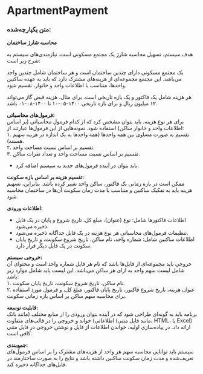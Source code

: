 # ApartmentPayment

### متن یکپارچه‌شده:

**محاسبه شارژ ساختمان**  

هدف سیستم، تسهیل محاسبه شارژ یک مجتمع مسکونی است. نیازمندی‌های سیستم به شرح زیر است:  

یک مجتمع مسکونی دارای چندین ساختمان است و هر ساختمان شامل چندین واحد می‌باشد. این مجتمع مجموعه‌ای از هزینه‌های مشترک دارد که باید به عهده ساکنین واحدها، متناسب با اطلاعات واحد و خانوار، تقسیم شود.  

هر هزینه شامل یک فاکتور و یک بازه تاریخی است. برای مثال، هزینه قبض گاز می‌تواند ۱۲ میلیون ریال و برای بازه تاریخی ۱۴۰۰-۰۵-۱۰ تا ۱۴۰۰-۰۸-۰۱ باشد.  

**فرمول‌های محاسباتی:**  
برای هر نوع هزینه، باید بتوان مشخص کرد که از کدام فرمول محاسباتی (بر اساس اطلاعات واحد و خانوار ساکن) استفاده شود. نمونه‌هایی از این فرمول‌ها عبارتند از:  
۱. تقسیم به صورت مساوی بین همه واحدها (همه واحدها به یک اندازه در هزینه سهیم هستند).  
۲. تقسیم بر اساس نسبت مساحت واحد.  
۳. تقسیم بر اساس نسبت مساحت واحد و تعداد نفرات ساکن.  
* باید بتوان در آینده فرمول‌های جدید به سیستم اضافه کرد.  

**تقسیم هزینه بر اساس بازه سکونت:**  
ممکن است در بازه زمانی یک فاکتور، ساکن واحد تغییر کرده باشد. بنابراین، تسهیم هزینه باید به تفکیک ساکنین و متناسب با مدت زمان سکونت آن‌ها در ساختمان محاسبه شود.  

**اطلاعات ورودی:**  
- اطلاعات فاکتورها شامل: نوع (عنوان)، مبلغ کل، تاریخ شروع و پایان در یک فایل ذخیره می‌شود.  
- تنظیمات فرمول‌های محاسباتی هر نوع هزینه در یک فایل جداگانه ذخیره می‌شود.  
- اطلاعات ساکنین شامل: شماره واحد، نام ساکن، تاریخ شروع سکونت، و تاریخ پایان سکونت در یک فایل دیگر قرار دارد.  

**خروجی سیستم:**  
خروجی باید مجموعه‌ای از فایل‌ها باشد که نام هر فایل شماره واحد است و محتوای آن شامل لیست سهم واحد به ازای هر ساکن می‌باشد. این لیست باید شامل موارد زیر باشد:  
۱. نام ساکن، تاریخ شروع سکونت، تاریخ پایان سکونت.  
۲. عنوان هزینه، تاریخ شروع فاکتور، تاریخ پایان فاکتور، مبلغ کل، و فرمول مورد استفاده برای محاسبه سهم ساکن بر اساس بازه زمانی سکونت.  

**قابلیت توسعه:**  
برنامه باید به گونه‌ای طراحی شود که در آینده بتوان ورودی را از منابع مختلف (مانند بانک اطلاعاتی) خواند و خروجی را در قالب‌های متفاوت (مانند فایل متنی، HTML، یا Excel) ارائه داد. در پیاده‌سازی اولیه، خواندن اطلاعات از فایل و نوشتن خروجی در فایل متنی کافی است.  

**جمع‌بندی:**  
سیستم باید توانایی محاسبه سهم هر واحد از هزینه‌های مشترک را بر اساس فرمول‌های تعریف‌شده و مدت زمان سکونت ساکنین داشته باشد و نتایج را به صورت ساختارمند در فایل‌های جداگانه ذخیره کند.
